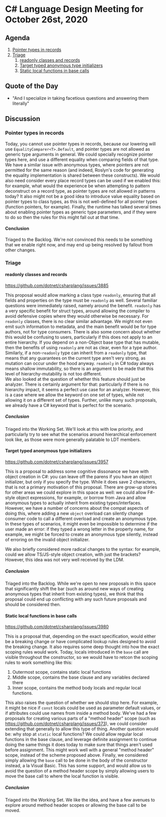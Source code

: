 # C# Language Design Meeting for October 26st, 2020

## Agenda

1. [Pointer types in records](#pointer-types-in-records)
2. [Triage](#triage)
    1. [readonly classes and records](#readonly-classes-and-records)
    2. [Target typed anonymous type initializers](#target-typed-anonymous-type-initializers)
    3. [Static local functions in base calls](#static-local-functions-in-base-calls)

## Quote of the Day

- "And I specialize in taking facetious questions and answering them literally"

## Discussion

### Pointer types in records

Today, you cannot use pointer types in records, because our lowering will use `EqualityComparer<T>.Default`, and pointer
types are not allowed as generic type arguments in general. We could specially recognize pointer types here, and use a
different equality when comparing fields of that type. We have a similar issue with anonymous types, where pointers are
not permitted for the same reason (and indeed, Roslyn's code for generating the equality implementation is shared between
these constructs). We would also need consider every place record types can be used if we enabled this: for example, what
would the experience be when attempting to pattern deconstruct on a record type, as pointer types are not allowed in patterns
today? It also might not be a good idea to introduce value equality based on pointer types to class types, as this is not
well-defined for all pointer types (function pointers, for example). Finally, the runtime has talked several times about
enabling pointer types as generic type parameters, and if they were to do so then the rules for this might fall out at that
time.

#### Conclusion

Triaged to the Backlog. We're not convinced this needs to be something that we enable right now, and may end up being resolved
by fallout from other changes.

### Triage

#### readonly classes and records

https://github.com/dotnet/csharplang/issues/3885

This proposal would allow marking a class type `readonly`, ensuring that all fields and properties on the type must be `readonly`
as well. Several familiar questions were immediately raised, namely around the benefit. `readonly` has a very specific benefit
for struct types, around allowing the compiler to avoid defensive copies where they would otherwise be necessary. For
`readonly` classes, there is no clear similar advantage. We might not even emit such information to metadata, and the main
benefit would be for type authors, not for type consumers. There is also some concern about whether this would be confusing to
users, particularly if this does not apply to an entire hierarchy. If you depend on a non-Object base type that has mutable,
then the benefits of using `readonly` are not as clear, even for a type author. Similarly, if a non-`readonly` type can inherit
from a `readonly` type, that means that any guarantees on the current type aren't very strong, as mutation can occur under the
hood anyway. `readonly` in C# today always means shallow immutability, so there is an argument to be made that this level of
hierarchy-mutability is not too different.  
We also looked at the question of whether this feature should just be analyzer. There is certainly argument for that: particularly
if there is no hierarchy impact, it seems a perfect use case for an analyzer. However, this is a case where we allow the keyword
on one set of types, while not allowing it on a different set of types. Further, unlike many such proposals, we already have a
C# keyword that is perfect for the scenario.

##### Conclusion

Triaged into the Working Set. We'll look at this with low priority, and particularly try to see what the scenarios around
hierarchical enforcement look like, as those were more generally palatable to LDT members.

#### Target typed anonymous type initializers

https://github.com/dotnet/csharplang/issues/3957

This is a proposal to address some cognitive dissonance we have with object creation in C#: you can leave off the parens if you
have an object initializer, but only if you specify the type. While it does save 2 characters, that is not a primary motivation
of this proposal. There are grow-up stories for other areas we could explore in this space as well: we could allow F#-style
object expressions, for example, or borrow from Java and allow anonymous types to actually inherit from existing types/interfaces.
However, we have a number of concerns about the compat aspects of doing this, where adding a new `object` overload can silently
change consumer code to call a different overload and create an anonymous type. In these types of scenarios, it might even be
impossible to determine if the user made an error: if they typed a wrong letter in the property name, for example, we might be
forced to create an anonymous type silently, instead of erroring on the invalid object initializer.

We also briefly considered more radical changes to the syntax: for example, could we allow TS/JS-style object creation, with
just the brackets? However, this idea was not very well received by the LDM.

##### Conclusion

Triaged into the Backlog. While we're open to new proposals in this space that significantly shift the bar (such as around new
ways of creating anonymous types that inherit from existing types), we think that this proposal could end up conflicting with
any such future proposals and should be considered then.

#### Static local functions in base calls

https://github.com/dotnet/csharplang/issues/3980

This is a proposal that, depending on the exact specification, would either be a breaking change or have complicated lookup rules
designed to avoid the breaking change. It also requires some deep thought into how the exact scoping rules would work. Today,
locals introduced in the `base` call are visible throughout the constructor, so we would have to retcon the scoping rules to
work something like this:

1. Outermost scope, contains static local functions
2. Middle scope, contains the base clause and any variables declared there
3. Inner scope, contains the method body locals and regular local functions.

This also raises the question of whether we should stop here. For example, it might be nice if `const` locals could be used as
parameter default values, or if attributes could use names from inside a method body. We've had a few proposals for creating
various parts of a "method header" scope (such as https://github.com/dotnet/csharplang/issues/373), we could consider extending
that generally to allow this type of thing. Another question would be: why stop at `static` local functions? We could allow
regular local functions in the base clause, and leverage definite assignment to continue doing the same things it does today to
make sure that things aren't used before assignment. This might work well with a general "method header" scope, instead of the
scheme proposed above. Finally, we considered simply allowing the `base` call to be done in the body of the constructor instead,
a la Visual Basic. This has some support, and would allow us to avoid the question of a method header scope by simply allowing
users to move the base call to where the local function is visible.

##### Conclusion

Triaged into the Working Set. We like the idea, and have a few avenues to explore around method header scopes or allowing the
base call to be moved.

